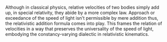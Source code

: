 
Although in classical physics, relative velocities of two bodies simply add up, in special relativity, they abide by a more complex law. Approach or exceedance of the speed of light isn't permissible by mere addition thus, the relativistic addition formula comes into play. This frames the relation of velocities in a way that preserves the universality of the speed of light, embodying the constancy-varying dialectic in relativistic kinematics.

